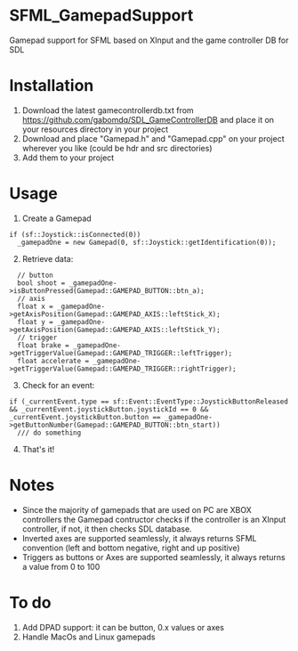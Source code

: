 # SFML_GamepadSupport
Gamepad support for SFML based on XInput and the game controller DB for SDL

# Installation
1. Download the latest gamecontrollerdb.txt from https://github.com/gabomdq/SDL_GameControllerDB and place it on your resources directory in your project
2. Download and place "Gamepad.h" and "Gamepad.cpp" on your project wherever you like (could be hdr and src directories)
3. Add them to your project

# Usage
1. Create a Gamepad
```
if (sf::Joystick::isConnected(0))
  _gamepadOne = new Gamepad(0, sf::Joystick::getIdentification(0));  
```
2. Retrieve data:
```
  // button
  bool shoot = _gamepadOne->isButtonPressed(Gamepad::GAMEPAD_BUTTON::btn_a);
  // axis
  float x = _gamepadOne->getAxisPosition(Gamepad::GAMEPAD_AXIS::leftStick_X);
  float y = _gamepadOne->getAxisPosition(Gamepad::GAMEPAD_AXIS::leftStick_Y);
  // trigger
  float brake = _gamepadOne->getTriggerValue(Gamepad::GAMEPAD_TRIGGER::leftTrigger);
  float accelerate = _gamepadOne->getTriggerValue(Gamepad::GAMEPAD_TRIGGER::rightTrigger);
```
3. Check for an event:
```
if (_currentEvent.type == sf::Event::EventType::JoystickButtonReleased && _currentEvent.joystickButton.joystickId == 0 && _currentEvent.joystickButton.button == _gamepadOne->getButtonNumber(Gamepad::GAMEPAD_BUTTON::btn_start))
  /// do something
```
4. That's it!

# Notes
- Since the majority of gamepads that are used on PC are XBOX controllers the Gamepad contructor checks if the controller is an XInput controller, if not, it then checks SDL database.
- Inverted axes are supported seamlessly, it always returns SFML convention (left and bottom negative, right and up positive)
- Triggers as buttons or Axes are supported seamlessly, it always returns a value from 0 to 100

# To do
1. Add DPAD support: it can be button, 0.x values or axes
2. Handle MacOs and Linux gamepads
